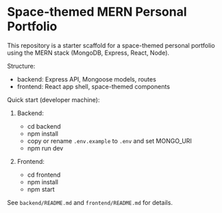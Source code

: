 # Space-themed MERN Personal Portfolio

This repository is a starter scaffold for a space-themed personal portfolio using the MERN stack (MongoDB, Express, React, Node).

Structure:
- backend: Express API, Mongoose models, routes
- frontend: React app shell, space-themed components

Quick start (developer machine):
1. Backend:
   - cd backend
   - npm install
   - copy or rename `.env.example` to `.env` and set MONGO_URI
   - npm run dev

2. Frontend:
   - cd frontend
   - npm install
   - npm start

See `backend/README.md` and `frontend/README.md` for details.
